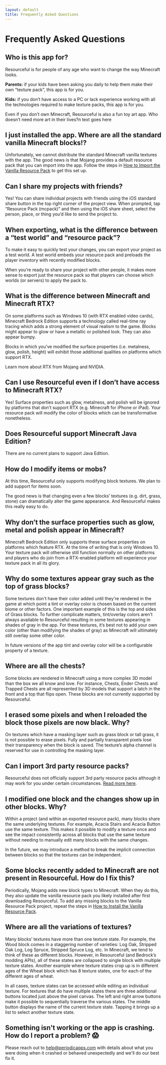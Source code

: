 ```yaml
---
layout: default
title: Frequently Asked Questions
---
```


# Frequently Asked Questions

## Who is this app for?

Resourceful is for people of any age who want to change the way Minecraft looks. 

**Parents:** if your kids have been asking you daily to help them make their own “texture pack”, this app is for you. 

**Kids:** if you don’t have access to a PC or lack experience working with all the technologies required to make texture packs, this app is for you.

Even if you don’t own Minecraft, Resourceful is also a fun toy art app. Who doesn’t need more art in their lives?n text goes here

## I just installed the app. Where are all the standard vanilla Minecraft blocks!?

Unfortunately, we cannot distribute the standard Minecraft vanilla textures with the app. The good news is that Mojang provides a default resource pack that you can import into the app. Follow the steps in [How to Import the Vanilla Resource Pack](/how-to-load-the-vanilla-resource-pack) to get this set up.

## Can I share my projects with friends?

Yes! You can share individual projects with friends using the iOS standard share button in the top right corner of the project view. When prompted, tap “Resource Pack (mcpack)” and then using the iOS share sheet, select the person, place, or thing you’d like to send the project to.

## When exporting, what is the difference between a “test world” and “resource pack”?

To make it easy to quickly test your changes, you can export your project as a test world. A test world embeds your resource pack and preloads the player inventory with recently modified blocks.

When you’re ready to share your project with other people, it makes more sense to export just the resource pack so that players can choose which worlds (or servers) to apply the pack to.

## What is the difference between Minecraft and Minecraft RTX?

On some platforms such as Windows 10 (with RTX enabled video cards), Minecraft Bedrock Edition supports a technology called real-time ray tracing which adds a strong element of visual realism to the game. Blocks might appear to glow or have a metallic or polished look. They can also appear bumpy.

Blocks in which you’ve modified the surface properties (i.e. metalness, glow, polish, height) will exhibit those additional qualities on platforms which support RTX.

Learn more about RTX from Mojang and NVIDIA.

## Can I use Resourceful even if I don’t have access to Minecraft RTX?

Yes! Surface properties such as glow, metalness, and polish will be ignored by platforms that don’t support RTX (e.g. Minecraft for iPhone or iPad). Your resource pack will modify the color of blocks which can be transformative nonetheless.

## Does Resourceful support Minecraft Java Edition?

There are no current plans to support Java Edition.

## How do I modify items or mobs?

At this time, Resourceful only supports modifying block textures. We plan to add support for items soon.

The good news is that changing even a few blocks’ textures (e.g. dirt, grass, stone) can dramatically alter the game appearance. And Resourceful makes this really easy to do.

## Why don’t the surface properties such as glow, metal and polish appear in Minecraft?

Minecraft Bedrock Edition only supports these surface properties on platforms which feature RTX. At the time of writing that is only Windows 10. Your texture pack will otherwise still function normally on other platforms and players who do join from a RTX-enabled platform will experience your texture pack in all its glory.

## Why do some textures appear gray such as the top of grass blocks?

Some textures don't have their color added until they're rendered in the game at which point a tint or overlay color is chosen based on the current biome or other factors. One important example of this is the top and sides of Grass blocks. To further complicate matters, tint/overlay colors aren’t always available to Resourceful resulting in some textures appearing in shades of gray in the app. For these textures, it’s best not to add your own color (other than modifying the shades of gray) as Minecraft will ultimately still overlay some other color.

In future versions of the app tint and overlay color will be a configurable property of a texture.

## Where are all the chests?

Some blocks are rendered in Minecraft using a more complex 3D model than the box we all know and love. For instance, Chests, Ender Chests and Trapped Chests are all represented by 3D models that support a latch in the front and a top that flips open. These blocks are not currently supported by Resourceful.

## I erased some pixels and when I reloaded the block those pixels are now black. Why?

On textures which have a masking layer such as grass block or tall grass, it is not possible to erase pixels. Fully and partially transparent pixels lose their transparency when the block is saved. The texture’s alpha channel is reserved for use in controlling the masking layer.

## Can I import 3rd party resource packs?

Resourceful does not officially support 3rd party resource packs although it may work for you under certain circumstances. [Read more here](/importing-3rd-party-resource-packs).

## I modified one block and the changes show up in other blocks. Why?

Within a project (and within an exported resource pack), many blocks share the same underlying textures. For example, Acacia Stairs and Acacia Button use the same texture. This makes it possible to modify a texture once and see the impact consistently across all blocks that use the same texture without needing to manually edit many blocks with the same changes.

In the future, we may introduce a method to break the implicit connection between blocks so that the textures can be independent.

## Some blocks recently added to Minecraft are not present in Resourceful. How do I fix this?

Periodically, Mojang adds new block types to Minecraft. When they do this, they also update the vanilla resource pack you likely installed after first downloading Resourceful. To add any missing blocks to the Vanilla Resource Pack project, repeat the steps in [How to Install the Vanilla Resource Pack](/how-to-load-the-vanilla-resource-pack).

## Where are all the variations of textures?

Many blocks’ textures have more than one texture state. For example, the Wood block comes in a staggering number of varieties: Log Oak, Stripped Oak Log, Log Spruce, Stripped Spruce Log, etc. In Minecraft, we tend to think of these as different blocks. However, in Resourceful (and Bedrock’s modding APIs), all of these states are collapsed to single block with multiple texture states. Another example where texture states crop up is in different ages of the Wheat block which has 8 texture states, one for each of the different ages of wheat.

In all cases, texture states can be accessed while editing an individual texture. For textures that do have multiple states there are three additional buttons located just above the pixel canvas. The left and right arrow buttons make it possible to sequentially traverse the various states. The middle button displays the name of the current texture state. Tapping it brings up a list to select another texture state.

## Something isn't working or the app is crashing. How do I report a problem? 😱

Please reach out to help@periodicapps.com with details about what you were doing when it crashed or behaved unexpectedly and we'll do our best fix it.

